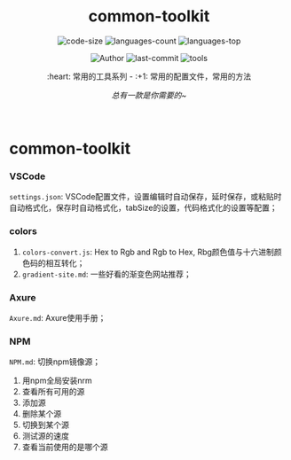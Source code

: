 <div align="center">
  <h1>common-toolkit</h1>
  
  <p>
    <img src="https://img.shields.io/github/languages/code-size/Ritusan/common-toolkit" alt="code-size" />
<!--     <img src="https://img.shields.io/github/package-json/dependency-version/Ritusan/common-toolkit/vue?color=brightgreen" alt="dependency-version" /> -->
    <img src="https://img.shields.io/github/languages/count/Ritusan/common-toolkit" alt="languages-count" />
    <img src="https://img.shields.io/github/languages/top/Ritusan/common-toolkit?color=yellow" alt="languages-top" />
<!--     <img src="https://img.shields.io/github/package-json/v/Ritusan/common-toolkit" alt="version" /> -->
  </p>
  <p>
    <img src="https://img.shields.io/badge/Author-Ritusan-orange" alt="Author" />
    <img src="https://img.shields.io/github/last-commit/Ritusan/common-toolkit" alt="last-commit" />
    <img src="https://img.shields.io/badge/-tools-%23e66563" alt="tools" />
  </p>
  
  <p>:heart: 常用的工具系列 - :+1: 常用的配置文件，常用的方法</p>
  <p><i>总有一款是你需要的~</i></p>
</div>

<br />

# common-toolkit

### VSCode

`settings.json`: VSCode配置文件，设置编辑时自动保存，延时保存，或粘贴时自动格式化，保存时自动格式化，tabSize的设置，代码格式化的设置等配置；

### colors

1. `colors-convert.js`: Hex to Rgb and Rgb to Hex, Rbg颜色值与十六进制颜色码的相互转化；
2. `gradient-site.md`: 一些好看的渐变色网站推荐；

### Axure

`Axure.md`: Axure使用手册；

### NPM

`NPM.md`: 切换npm镜像源；
 1. 用npm全局安装nrm
 2. 查看所有可用的源
 3. 添加源
 4. 删除某个源
 5. 切换到某个源
 6. 测试源的速度
 7. 查看当前使用的是哪个源
